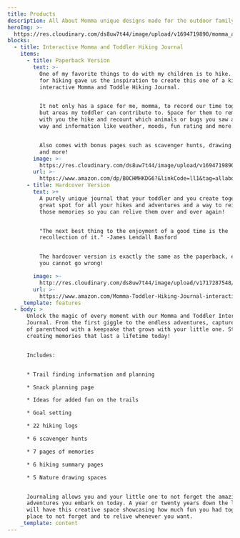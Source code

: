 ```yaml
---
title: Products
description: All About Momma unique designs made for the outdoor family and friends
heroImg: >-
  https://res.cloudinary.com/ds8uw7t44/image/upload/v1694719890/momma_and_toddler_hiking_jounral_zsmmyq.jpg
blocks:
  - title: Interactive Momma and Toddler Hiking Journal
    items:
      - title: Paperback Version
        text: >-
          One of my favorite things to do with my children is to hike. Our love
          for hiking gave us the inspiration to create this one of a kind
          interactive Momma and Toddle Hiking Journal.


          It not only has a space for me, momma, to record our time together,
          but areas my toddler can contribute to. Space for them to remember
          with you the hike and recount which animals or bugs you saw along the
          way and information like weather, moods, fun rating and more. 


          Also comes with bonus pages such as scavenger hunts, drawing spaces
          and more! 
        image: >-
          https://res.cloudinary.com/ds8uw7t44/image/upload/v1694719890/momma_and_toddler_hiking_jounral_zsmmyq.jpg
        url: >-
          https://www.amazon.com/dp/B0CHMHKDG6?&linkCode=ll1&tag=allaboutmom06-20&linkId=a894d66ee81d5d7da501d95f95cfbc7c&language=en_US&ref_=as_li_ss_tl
      - title: Hardcover Version
        text: >+
          A purely unique journal that your toddler and you create together. A
          great spot for all your hikes and adventures and a way to reinforce
          those memories so you can relive them over and over again!


          "The next best thing to the enjoyment of a good time is the
          recollection of it." -James Lendall Basford


          The hardcover version is exactly the same as the paperback, either way
          you cannot go wrong! 

        image: >-
          http://res.cloudinary.com/ds8uw7t44/image/upload/v1717287548/hardcover_momma_and_toddler_journal_raw22c.jpg
        url: >-
          https://www.amazon.com/Momma-Toddler-Hiking-Journal-interactive/dp/B0CHS3V1L7?_encoding=UTF8&qid=&sr=&linkCode=ll1&tag=allaboutmom06-20&linkId=00fd137a4eda2377dad63aafab6bd9c2&language=en_US&ref_=as_li_ss_tl
    _template: features
  - body: >
      Unlock the magic of every moment with our Momma and Toddler Interactive
      Journal. From the first giggle to the endless adventures, capture the joy
      of parenthood with a keepsake that grows with your little one. Start
      creating memories that last a lifetime today!


      Includes:


      * Trail finding information and planning

      * Snack planning page

      * Ideas for added fun on the trails

      * Goal setting

      * 22 hiking logs

      * 6 scavenger hunts

      * 7 pages of memories

      * 6 hiking summary pages

      * 5 Nature drawing spaces


      Journaling allows you and your little one to not forget the amazing
      adventures you embark on today. A year or twenty years down the line you
      will have this creative space showcasing how much fun you had together. A
      place to not forget and to relive whenever you want. 
    _template: content
---
```


